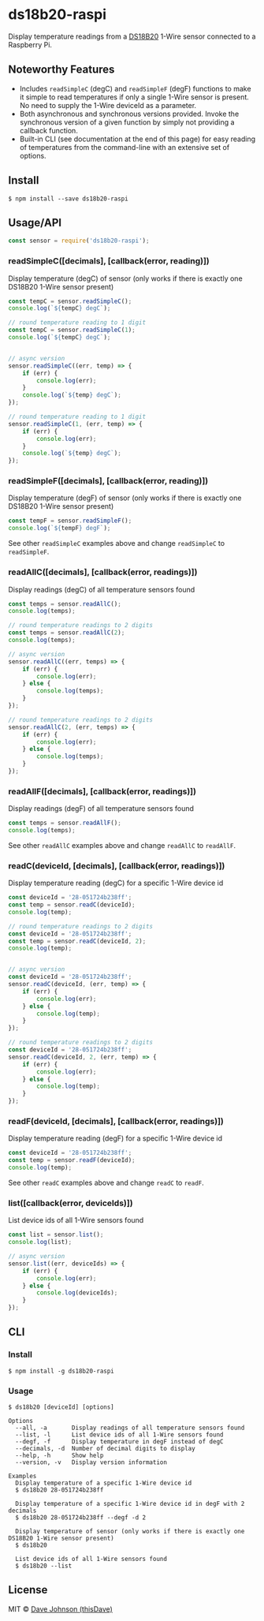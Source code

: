 # ds18b20-raspi

Display temperature readings from a [DS18B20](https://www.maximintegrated.com/en/products/analog/sensors-and-sensor-interface/DS18B20.html) 1-Wire sensor connected to a Raspberry Pi.

## Noteworthy Features

- Includes `readSimpleC` (degC) and `readSimpleF` (degF) functions to make it simple to read temperatures if only a single 1-Wire sensor is present. No need to supply the 1-Wire deviceId as a parameter.
- Both asynchronous and synchronous versions provided.  Invoke the synchronous version of a given function by simply not providing a callback function.
- Built-in CLI (see documentation at the end of this page) for easy reading of temperatures from the command-line with an extensive set of options.

## Install

```
$ npm install --save ds18b20-raspi
```


## Usage/API

```js
const sensor = require('ds18b20-raspi');
```


### readSimpleC([decimals], [callback(error, reading)])

Display temperature (degC) of sensor (only works if there is exactly one DS18B20 1-Wire sensor present)

```js
const tempC = sensor.readSimpleC();
console.log(`${tempC} degC`);

// round temperature reading to 1 digit
const tempC = sensor.readSimpleC(1);
console.log(`${tempC} degC`);


// async version
sensor.readSimpleC((err, temp) => {
	if (err) {
		console.log(err);
	}
	console.log(`${temp} degC`);
});

// round temperature reading to 1 digit
sensor.readSimpleC(1, (err, temp) => {
	if (err) {
		console.log(err);
	}
	console.log(`${temp} degC`);
});
```


### readSimpleF([decimals], [callback(error, reading)])

Display temperature (degF) of sensor (only works if there is exactly one DS18B20 1-Wire sensor present)

```js
const tempF = sensor.readSimpleF();
console.log(`${tempF} degF`);
```

See other `readSimpleC` examples above and change `readSimpleC` to `readSimpleF`.


### readAllC([decimals], [callback(error, readings)])

Display readings (degC) of all temperature sensors found

```js
const temps = sensor.readAllC();
console.log(temps);

// round temperature readings to 2 digits
const temps = sensor.readAllC(2);
console.log(temps);

// async version
sensor.readAllC((err, temps) => {
	if (err) {
		console.log(err);
	} else {
		console.log(temps);
	}
});

// round temperature readings to 2 digits
sensor.readAllC(2, (err, temps) => {
	if (err) {
		console.log(err);
	} else {
		console.log(temps);
	}
});
```


### readAllF([decimals], [callback(error, readings)])

Display readings (degF) of all temperature sensors found

```js
const temps = sensor.readAllF();
console.log(temps);
```

See other `readAllC` examples above and change `readAllC` to `readAllF`.


### readC(deviceId, [decimals], [callback(error, readings)])

Display temperature reading (degC) for a specific 1-Wire device id

```js
const deviceId = '28-051724b238ff';
const temp = sensor.readC(deviceId);
console.log(temp);

// round temperature readings to 2 digits
const deviceId = '28-051724b238ff';
const temp = sensor.readC(deviceId, 2);
console.log(temp);


// async version
const deviceId = '28-051724b238ff';
sensor.readC(deviceId, (err, temp) => {
	if (err) {
		console.log(err);
	} else {
		console.log(temp);
	}
});

// round temperature readings to 2 digits
const deviceId = '28-051724b238ff';
sensor.readC(deviceId, 2, (err, temp) => {
	if (err) {
		console.log(err);
	} else {
		console.log(temp);
	}
});
```


### readF(deviceId, [decimals], [callback(error, readings)])

Display temperature reading (degF) for a specific 1-Wire device id

```js
const deviceId = '28-051724b238ff';
const temp = sensor.readF(deviceId);
console.log(temp);
```

See other `readC` examples above and change `readC` to `readF`.


### list([callback(error, deviceIds)])

List device ids of all 1-Wire sensors found

```js
const list = sensor.list();
console.log(list);

// async version
sensor.list((err, deviceIds) => {
	if (err) {
		console.log(err);
	} else {
		console.log(deviceIds);
	}
});
```

## CLI

### Install

```
$ npm install -g ds18b20-raspi
```

### Usage

```
$ ds18b20 [deviceId] [options]

Options
  --all, -a       Display readings of all temperature sensors found
  --list, -l      List device ids of all 1-Wire sensors found
  --degf, -f      Display temperature in degF instead of degC
  --decimals, -d  Number of decimal digits to display
  --help, -h      Show help
  --version, -v   Display version information

Examples
  Display temperature of a specific 1-Wire device id
  $ ds18b20 28-051724b238ff

  Display temperature of a specific 1-Wire device id in degF with 2 decimals
  $ ds18b20 28-051724b238ff --degf -d 2

  Display temperature of sensor (only works if there is exactly one DS18B20 1-Wire sensor present)
  $ ds18b20

  List device ids of all 1-Wire sensors found
  $ ds18b20 --list
```

## License

MIT © [Dave Johnson (thisDave)](http://thisdavej.com)
